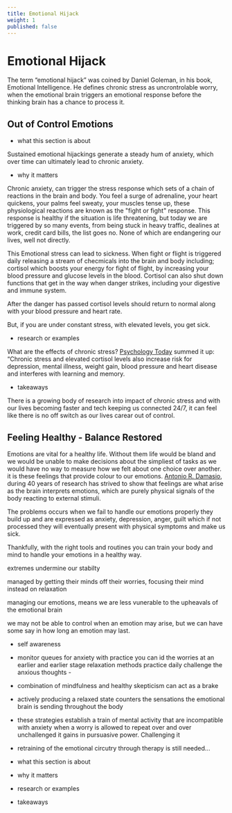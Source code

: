 ```yaml
---
title: Emotional Hijack
weight: 1
published: false
---
```

# Emotional Hijack

The term “emotional hijack” was coined by Daniel Goleman, in his book, Emotional Intelligence. 
He defines chronic stress as uncrontrolable worry, when the emotional brain triggers an emotional response before the thinking brain has a chance to process it.


## Out of Control Emotions 

- what this section is about

Sustained emotional hijackings generate a steady hum of anxiety, which over time can ultimately lead to chronic anxiety.

- why it matters

Chronic anxiety, can trigger the stress response which sets of a chain of reactions in the brain and body. You feel a surge of adrenaline, your heart quickens, your palms feel sweaty, your muscles tense up, these physiological reactions are known as the "fight or fight" response. This response is healthy if the situation is life threatening, but today we are triggered by so many events, from being stuck in heavy traffic, dealines at work, credit card bills, the list goes no. None of which are endangering our lives, well not directly. 

This Emotional stress can lead to sickness. When fight or flight is triggered daily releasing a stream of checmicals into the brain and body including; cortisol which boosts your energy for fight of flight, by increasing your blood pressure and glucose levels in the blood. Cortisol can also shut down functions that get in the way when danger strikes, including your digestive and immune system.

After the danger has passed cortisol levels should return to normal along with your blood pressure and heart rate. 

But, if you are under constant stress, with elevated levels, you get sick. 

- research or examples

What are the effects of chronic stress? [Psychology Today](https://www.psychologytoday.com/blog/the-athletes-way/201301/cortisol-why-the-stress-hormone-is-public-enemy-no-1) summed it up: “Chronic stress and elevated cortisol levels also increase risk for depression, mental illness, weight gain, blood pressure and heart disease and interferes with learning and memory. 

- takeaways

There is a growing body of research into impact of chronic stress and with our lives becoming faster and tech keeping us connected 24/7, it can feel like there is no off switch as our lives carear out of control. 


## Feeling Healthy - Balance Restored

Emotions are vital for a healthy life. Without them life would be bland and we would be unable to make decisions about the simpliest of tasks as we would have no way to measure how we felt about one choice over another. it is these feelings that provide colour to our emotions. [Antonio R. Damasio](https://www.scientificamerican.com/article/feeling-our-emotions/), during 40 years of research has strived to show that feelings are what arise as the brain interprets emotions, which are purely physical signals of the body reacting to external stimuli.

The problems occurs when we fail to handle our emotions properly they build up and are expressed as anxiety, depression, anger, guilt which if not processed they will eventually present with physical symptoms and make us sick.

Thankfully, with the right tools and routines you can train your body and mind to handle your emotions in a healthy way.

extremes undermine our stabilty

managed by getting their minds off their worries, focusing their mind instead on relaxation

managing our emotions, means we are less vunerable to the upheavals of the emotional brain

we may not be able to control when an emotion may arise, but we can have some say in how long an emotion  may last.

- self awareness
- monitor queues for anxiety
with practice you can id the worries at an earlier and earlier stage
relaxation methods
practice daily
challenge the anxious thoughts -
- combination of mindfulness and healthy skepticism can act as a brake
- actively producing a relaxed state counters the sensations the emotional brain is sending throughout the body
- these strategies establish a train of mental activity that are incompatible with anxiety
when a worry is allowed to repeat over and over unchallenged it gains in pursuasive power. Challenging it 
- retraining of the emotional circutry through therapy is still needed...

- what this section is about
- why it matters
- research or examples
- takeaways
